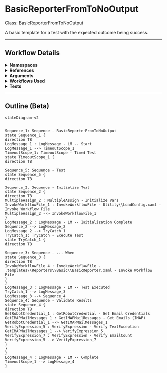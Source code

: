 # BasicReporterFromToNoOutput
Class: BasicReporterFromToNoOutput

A basic template for a test with the expected outcome being success.

<hr />

## Workflow Details
<details>
    <summary>
    <b>Namespaces</b>
    </summary>
    
- Newtonsoft.Json
- Newtonsoft.Json.Linq
- System
- System.Activities
- System.Activities.Runtime.Collections
- System.Activities.Statements
- System.Collections
- System.Collections.Generic
- System.Collections.ObjectModel
- System.Dynamic
- System.Linq
- System.Net.Mail
- System.Reflection
- System.Runtime.Serialization
- System.Security
- UiPath.Core.Activities
- UiPath.Mail
- UiPath.Mail.Activities
- UiPath.Mail.IMAP.Activities
- UiPath.Shared.Activities
- UiPath.Testing.Activities
- UiPath.Core
- GlobalVariablesNamespace
- GlobalConstantsNamespace


</details>
<details>
    <summary>
    <b>References</b>
    </summary>

- Microsoft.CSharp
- Microsoft.VisualBasic
- mscorlib
- netstandard
- Newtonsoft.Json
- NPOI
- PresentationCore
- PresentationFramework
- System
- System.Activities
- System.Collections
- System.Collections.Immutable
- System.ComponentModel
- System.ComponentModel.Primitives
- System.ComponentModel.TypeConverter
- System.Configuration.ConfigurationManager
- System.Console
- System.Core
- System.Data
- System.Data.Common
- System.Drawing
- System.IO.FileSystem.AccessControl
- System.IO.FileSystem.DriveInfo
- System.IO.FileSystem.Watcher
- System.IO.Packaging
- System.Linq
- System.Linq.Expressions
- System.Linq.Parallel
- System.Linq.Queryable
- System.Memory
- System.Memory.Data
- System.Net.Mail
- System.ObjectModel
- System.Private.CoreLib
- System.Private.DataContractSerialization
- System.Private.ServiceModel
- System.Private.Uri
- System.Private.Xml
- System.Reflection.DispatchProxy
- System.Reflection.Metadata
- System.Reflection.TypeExtensions
- System.Runtime.InteropServices
- System.Runtime.Serialization
- System.Runtime.Serialization.Formatters
- System.Runtime.Serialization.Primitives
- System.Security.Permissions
- System.ServiceModel
- System.ServiceModel.Activities
- System.Xaml
- System.Xml
- System.Xml.Linq
- UiPath.Excel
- UiPath.Excel.Activities
- UiPath.Mail
- UiPath.Mail.Activities
- UiPath.Mail.Activities.Design
- UiPath.Studio.Constants
- UiPath.System.Activities
- UiPath.System.Activities.Design
- UiPath.System.Activities.ViewModels
- UiPath.Testing.Activities
- UiPath.Workflow
- WindowsBase


</details>
<details>
    <summary>
    <b>Arguments</b>
    </summary>

| Name | Direction | Type | Description |
|  --- | --- | --- | ---  |

    
</details>
<details>
    <summary>
    <b>Workflows Used</b>
    </summary>

- C:\Users\yash.brahmbhatt\Documents\UiPath\LazyFramework\Shared\LoadConfig.xaml
- C:\Users\yash.brahmbhatt\Documents\UiPath\LazyFramework\.templates\Reporters\Basic\BasicReporter.xaml

    
</details>
<details>
    <summary>
    <b>Tests</b>
    </summary>



    
</details>

<hr />

## Outline (Beta)

```mermaid
stateDiagram-v2


Sequence_1: Sequence - BasicReporterFromToNoOutput
state Sequence_1 {
direction TB
LogMessage_1 : LogMessage - LM -- Start
LogMessage_1 --> TimeoutScope_1
TimeoutScope_1: TimeoutScope - Timed Test
state TimeoutScope_1 {
direction TB

Sequence_5: Sequence - Test
state Sequence_5 {
direction TB

Sequence_2: Sequence - Initialize Test
state Sequence_2 {
direction TB
MultipleAssign_2 : MultipleAssign - Initialize Vars
InvokeWorkflowFile_1 : InvokeWorkflowFile - Utility\\LoadConfig.xaml - Invoke Workflow File
MultipleAssign_2 --> InvokeWorkflowFile_1
}
LogMessage_2 : LogMessage - LM -- Initialization Complete
Sequence_2 --> LogMessage_2
LogMessage_2 --> TryCatch_1
TryCatch_1: TryCatch - Execute Test
state TryCatch_1 {
direction TB

Sequence_3: Sequence - ... When
state Sequence_3 {
direction TB
InvokeWorkflowFile_4 : InvokeWorkflowFile - .templates\\Reporters\\Basic\\BasicReporter.xaml - Invoke Workflow File
}
}
LogMessage_3 : LogMessage - LM -- Test Executed
TryCatch_1 --> LogMessage_3
LogMessage_3 --> Sequence_4
Sequence_4: Sequence - Validate Results
state Sequence_4 {
direction TB
GetRobotCredential_1 : GetRobotCredential - Get Email Credentials
GetIMAPMailMessages_1 : GetIMAPMailMessages - Get Emails (IMAP)
GetRobotCredential_1 --> GetIMAPMailMessages_1
VerifyExpression_5 : VerifyExpression - Verify TextException
GetIMAPMailMessages_1 --> VerifyExpression_5
VerifyExpression_7 : VerifyExpression - Verify EmailCount
VerifyExpression_5 --> VerifyExpression_7
}
}
}
LogMessage_4 : LogMessage - LM -- Complete
TimeoutScope_1 --> LogMessage_4
}
```